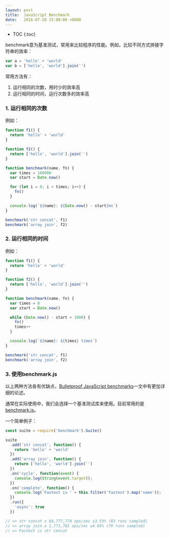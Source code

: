 ```yaml
---
layout: post
title:  JavaScript Benchmark
date:   2016-07-28 15:00:00 +0800
---
```


* TOC
{:toc}

benchmark意为基准测试，常用来比较程序的性能。例如，比较不同方式拼接字符串的效率：

```js
var a = 'hello' + 'world'
var b = ['hello', 'world'].join('')
```

常用方法有：

1. 运行相同的次数，用时少的效率高
2. 运行相同的时间，运行次数多的效率高

### 1. 运行相同的次数

例如：

```js
function f1() {
  return 'hello' + 'world'
}

function f2() {
  return ['hello', 'world'].join('')
}

function benchmark(name, fn) {
  var times = 100000
  var start = Date.now()

  for (let i = 0; i < times; i++) {
    fn()
  }

  console.log(`${name}: ${Date.now() - start}ms`)
}

benchmark('str concat', f1)
benchmark('array join', f2)
```

### 2. 运行相同的时间

例如：

```js
function f1() {
  return 'hello' + 'world'
}

function f2() {
  return ['hello', 'world'].join('')
}

function benchmark(name, fn) {
  var times = 0
  var start = Date.now()

  while (Date.now() - start < 1000) {
    fn()
    times++
  }

  console.log(`${name}: ${times} times`)
}

benchmark('str concat', f1)
benchmark('array join', f2)
```

### 3. 使用benchmark.js

以上两种方法各有优缺点，[Bulletproof JavaScript benchmarks](https://mathiasbynens.be/notes/javascript-benchmarking)一文中有更加详细的论述。

通常在实际使用中，我们会选择一个基准测试库来使用。目前常用的是[benchmark.js](https://github.com/bestiejs/benchmark.js)。

一个简单例子：

```js
const suite = require('benchmark').Suite()

suite
  .add('str concat', function() {
    return 'hello' + 'world'
  })
  .add('array join', function() {
    return ['hello', 'world'].join('')
  })
  .on('cycle', function(event) {
    console.log(String(event.target));
  })
  .on('complete', function() {
    console.log('Fastest is ' + this.filter('fastest').map('name'));
  })
  .run({
    'async': true
  })

// => str concat x 84,777,774 ops/sec ±3.53% (83 runs sampled)
// => array join x 1,771,781 ops/sec ±4.05% (79 runs sampled)
// => Fastest is str concat
```
